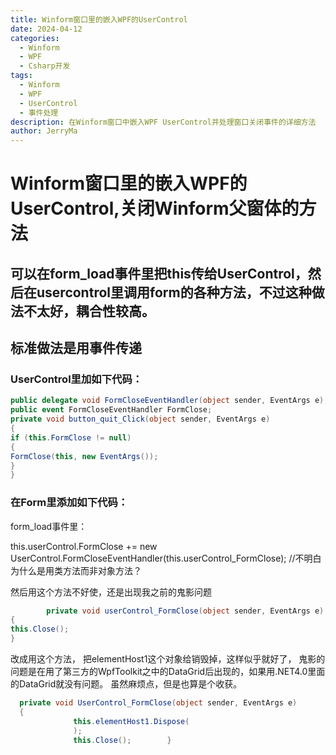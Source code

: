 ```yaml
---
title: Winform窗口里的嵌入WPF的UserControl
date: 2024-04-12
categories:
  - Winform
  - WPF
  - Csharp开发
tags:
  - Winform
  - WPF
  - UserControl
  - 事件处理
description: 在Winform窗口中嵌入WPF UserControl并处理窗口关闭事件的详细方法
author: JerryMa
---
```


# Winform窗口里的嵌入WPF的UserControl,关闭Winform父窗体的方法

## 可以在form_load事件里把this传给UserControl，然后在usercontrol里调用form的各种方法，不过这种做法不太好，耦合性较高。

## 标准做法是用事件传递

### UserControl里加如下代码： 

```csharp
public delegate void FormCloseEventHandler(object sender, EventArgs e);
public event FormCloseEventHandler FormClose;
private void button_quit_Click(object sender, EventArgs e)
{
if (this.FormClose != null)
{
FormClose(this, new EventArgs());
}
}
```

 

### 在Form里添加如下代码： 

form_load事件里：

this.userControl.FormClose += new UserControl.FormCloseEventHandler(this.userControl_FormClose); //不明白为什么是用类方法而非对象方法？

然后用这个方法不好使，还是出现我之前的鬼影问题

```csharp
        private void userControl_FormClose(object sender, EventArgs e)
{
this.Close();
}
```

改成用这个方法， 把elementHost1这个对象给销毁掉，这样似乎就好了， 鬼影的问题是在用了第三方的WpfToolkit之中的DataGrid后出现的，如果用.NET4.0里面的DataGrid就没有问题。 虽然麻烦点，但是也算是个收获。

```csharp
  private void UserControl_FormClose(object sender, EventArgs e)        
  {
              this.elementHost1.Dispose(
              );            
              this.Close();        }
```